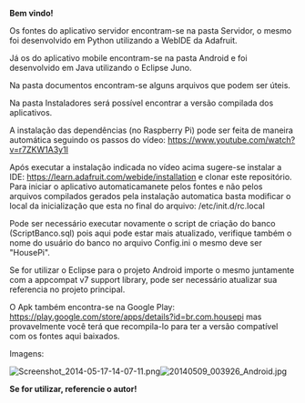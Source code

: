 **Bem vindo!**

Os fontes do aplicativo servidor encontram-se na pasta Servidor, o mesmo foi desenvolvido em Python utilizando a WebIDE da Adafruit.

Já os do aplicativo mobile encontram-se na pasta Android e foi desenvolvido em Java utilizando o Eclipse Juno.

Na pasta documentos encontram-se alguns arquivos que podem ser úteis.

Na pasta Instaladores será possível encontrar a versão compilada dos aplicativos.

A instalação das dependências (no Raspberry Pi) pode ser feita de maneira automática seguindo os passos do vídeo: https://www.youtube.com/watch?v=r7ZKW1A3y1I

Após executar a instalação indicada no vídeo acima sugere-se instalar a IDE: https://learn.adafruit.com/webide/installation e clonar este repositório. Para iniciar o aplicativo automaticamanete pelos fontes e não pelos arquivos compilados gerados pela instalação automatica basta modificar o local da inicialização que esta no final do arquivo: /etc/init.d/rc.local

Pode ser necessário executar novamente o script de criação do banco (ScriptBanco.sql) pois aqui pode estar mais atualizado, verifique também o nome do usuário do banco no arquivo Config.ini o mesmo deve ser "HousePi".

Se for utilizar o Eclipse para o projeto Android importe o mesmo juntamente com a appcompat v7 support library, pode ser necessário atualizar sua referencia no projeto principal.

O Apk também encontra-se na Google Play: https://play.google.com/store/apps/details?id=br.com.housepi mas provavelmente você terá que recompila-lo para ter a versão compatível com os fontes aqui baixados.

Imagens:

![Screenshot_2014-05-17-14-07-11.png](https://bitbucket.org/repo/KbG8KA/images/2324044091-Screenshot_2014-05-17-14-07-11.png)![20140509_003926_Android.jpg](https://bitbucket.org/repo/KbG8KA/images/2019319887-20140509_003926_Android.jpg)

**Se for utilizar, referencie o autor!**